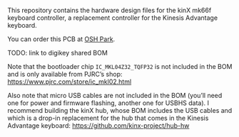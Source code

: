 This repository contains the hardware design files for the kinX mk66f keyboard
controller, a replacement controller for the Kinesis Advantage keyboard.

You can order this PCB at [OSH Park](https://oshpark.com/shared_projects/75qdnpC4).

TODO: link to digikey shared BOM

Note that the bootloader chip `IC_MKL04Z32_TQFP32` is not included in the BOM
and is only available from PJRC’s shop: https://www.pjrc.com/store/ic_mkl02.html

Also note that micro USB cables are not included in the BOM (you’ll need one for
power and firmware flashing, another one for USBHS data). I recommend building
the kinX hub, whose BOM includes the USB cables and which is a drop-in
replacement for the hub that comes in the Kinesis Advantage keyboard:
https://github.com/kinx-project/hub-hw
